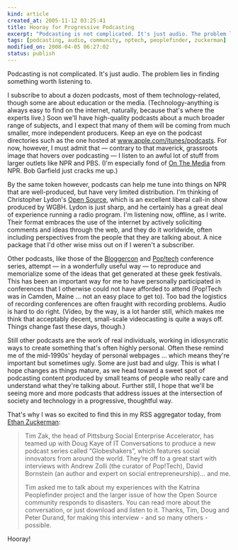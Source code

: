 ```yaml
--- 
kind: article
created_at: 2005-11-12 03:25:41
title: Hooray for Progressive Podcasting
excerpt: "Podcasting is not complicated. It's just audio. The problem lies in finding something worth listening to."
tags: [podcasting, audio, community, nptech, peoplefinder, zuckerman]
modified_on: 2008-04-05 06:27:02
status: publish
---
```


<p>Podcasting is not complicated. It's just audio. The problem lies in finding something worth listening to. 
</p>
<p>I subscribe to about a dozen podcasts, most of them technology-related, though some are about education or the media. (Technology-anything is always easy to find on the internet, naturally, because that's where the experts live.) Soon we'll have high-quality podcasts about a much broader range of subjects, and I expect that many of them will be coming from much smaller, more independent producers. Keep an eye on the podcast directories such as the one hosted at <a href="http://www.apple.com/itunes/podcasts/">www.apple.com/itunes/podcasts</a>. For now, however, I must admit that &mdash; contrary to that maverick, grassroots image that hovers over podcasting &mdash; I listen to an awful lot of stuff from larger outlets like NPR and PBS. (I'm especially fond of <a href="http://www.onthemedia.org/">On The Media</a> from NPR. Bob Garfield just cracks me up.)
</p>
<p>By the same token however, podcasts can help me tune into things on NPR that are well-produced, but have very limited distribution. I'm thinking of Christopher Lydon's <a href="http://www.radioopensource.org/">Open Source</a>, which is an excellent liberal call-in show produced by WGBH. Lydon is just sharp, and he certainly has a great deal of experience running a radio program. I'm listening now, offline, as I write. Their format embraces the use of the internet by actively soliciting comments and ideas through the web, and they do it worldwide, often including perspectives from the people that they are talking about. A nice package that I'd other wise miss out on if I weren't a subscriber.   
</p>
<p>Other podcasts, like those of the <a href="http://www.itconversations.com/series/bloggercon2004.html">Bloggercon</a> and <a href="http://www.poptech.org/">Pop!tech</a> conference series, attempt &mdash; in a wonderfully useful way &mdash; to reproduce and memorialize some of the ideas that get generated at these geek festivals. This has been an important way for me to have personally participated in conferences that I otherwise could not have afforded to attend (Pop!Tech was in Camden, Maine ... not an easy place to get to). Too bad the logistics of recording conferences are often fraught with recording problems. Audio is hard to do right. (Video, by the way, is a lot harder still, which makes me think that acceptably decent, small-scale videocasting is quite a ways off. Things change fast these days, though.)
</p>
<p>Still other podcasts are the work of real individuals, working in idiosyncratic ways to create something that's often highly personal. Often these remind me of the mid-1990s' heyday of personal webpages ... which means they're important but sometimes ugly. Some are just bad and ulgy. This is what I hope changes as things mature, as we head toward a sweet spot of podcasting content produced by small teams of people who really care and understand what they're talking about. Further still, I hope that we'll be seeing more and more podcasts that address issues at the intersection of society and technology in a progressive, thoughtful way. 
</p>
<p>That's why I was so excited to find this in my RSS aggregator today, from <a href="http://www.ethanzuckerman.com">Ethan Zuckerman</a>: 
</p>
<blockquote class="large"><p>Tim Zak, the head of Pittsburg Social Enterprise Accelerator, has teamed up with Doug Kaye of IT Conversations to produce a new podcast series called &ldquo;Globeshakers&rdquo;, which features social innovators from around the world. They&rsquo;re off to a great start with interviews with Andrew Zolli (the curator of Pop!Tech), David Bornstein (an author and expert on social entrepreneurship)&#8230; and me.</p>

<p>Tim asked me to talk about my experiences with the Katrina Peoplefinder project and the larger issue of how the Open Source community responds to disasters. You can read more about the conversation, or just download and listen to it. Thanks, Tim, Doug and Peter Durand, for making this interview - and so many others - possible.</p> </blockquote>

<p>Hooray!</p>